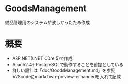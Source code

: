 # GoodsManagement
備品管理用のシステムが欲しかったため作成  

# 概要  

- ASP.NET().NET COre 5)で作成  
- Apach2.4＋PostgreSQLで動作することを前提としている  
- 詳しい設計は「doc/GoodsManagement.md」を参照  
  ※VScodeにmarkdown-preview-enhancedを入れて記載  
